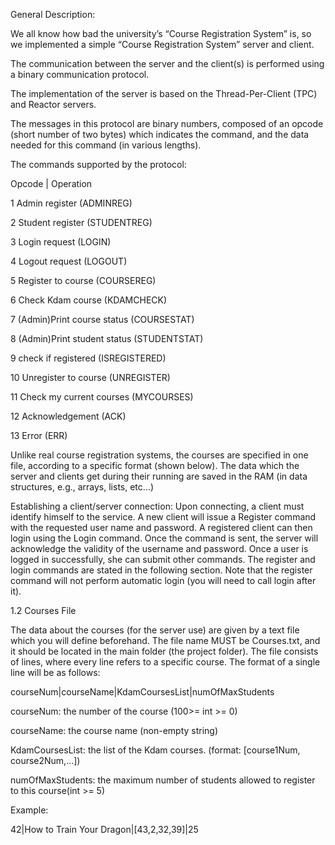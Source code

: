 General Description:


We all know how bad the university’s “Course Registration System” is, so we implemented a simple “Course Registration System” server and client.

The communication between the server and the client(s) is performed using a binary communication protocol.

The implementation of the server is based on the Thread-Per-Client (TPC) and Reactor servers.

The messages in this protocol are binary numbers, composed of an opcode (short number of two bytes) which indicates the command,
and the data needed for this command (in various lengths).

The commands supported by the protocol:

Opcode | Operation

1 Admin register (ADMINREG)

2 Student register (STUDENTREG)

3 Login request (LOGIN)

4 Logout request (LOGOUT)

5 Register to course (COURSEREG)

6 Check Kdam course (KDAMCHECK)

7 (Admin)Print course status (COURSESTAT)

8 (Admin)Print student status (STUDENTSTAT)

9 check if registered (ISREGISTERED)

10 Unregister to course (UNREGISTER)

11 Check my current courses (MYCOURSES)

12 Acknowledgement (ACK)

13 Error (ERR)


 

Unlike real course registration systems, the courses are specified in one file, according to a specific format (shown below). The data which the server and clients get during their running are saved in the RAM (in data structures, e.g., arrays, lists, etc…)


Establishing a client/server connection:
Upon connecting, a client must identify himself to the service.
A new client will issue a Register command with the requested user name and password.
A registered client can then login using the Login command. Once the command is sent,
the server will acknowledge the validity of the username and password.
Once a user is logged in successfully, she can submit other commands.
The register and login commands are stated in the following section.
Note that the register command will not perform automatic login (you will need to call login after it).

1.2 Courses File

The data about the courses (for the server use) are given by a text file which you will define beforehand. The file name MUST be Courses.txt, and it should be located in the main folder (the project folder). The file consists of lines, where every line refers to a specific course. The format of a single line will be as follows:

courseNum|courseName|KdamCoursesList|numOfMaxStudents

courseNum: the number of the course (100>= int >= 0)

courseName: the course name (non-empty string)

KdamCoursesList: the list of the Kdam courses. (format: [course1Num, course2Num,...])

numOfMaxStudents: the maximum number of students allowed to register to this course(int >= 5)

Example:

42|How to Train Your Dragon|[43,2,32,39]|25
